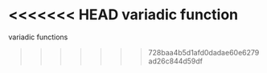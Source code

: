 <<<<<<< HEAD
variadic function
=======
variadic functions
>>>>>>> 728baa4b5d1afd0dadae60e6279ad26c844d59df
